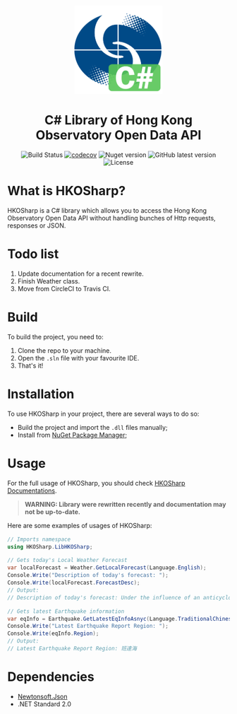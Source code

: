 <p align="center">
<img src="ReadmeImages/HKOSharp_Logo.png" height=200/><br>
<h1 align="center">
C# Library of Hong Kong Observatory Open Data API</h1>
</p>

<p align="center">
  <img src="https://github.com/ShingZhanho/HKOSharp/workflows/Build/badge.svg" alt="Build Status">
  <a href="https://codecov.io/gh/ShingZhanho/HKOSharp"><img src="https://codecov.io/gh/ShingZhanho/HKOSharp/branch/master/graph/badge.svg" alt="codecov"></a>
  <img src="https://img.shields.io/nuget/v/HKOSharp?color=blue&amp;label=nuget" alt="Nuget version">
  <img src="https://img.shields.io/github/v/release/ShingZhanho/HKOSharp?include_prereleases&amp;label=latest%20release" alt="GitHub latest version">
  <img src="https://img.shields.io/github/license/ShingZhanho/HKOSharp" alt="License"></p>


# What is HKOSharp?

HKOSharp is a C# library which allows you to access the Hong Kong Observatory Open Data API without handling bunches of Http requests, responses or JSON.

# Todo list

1. Update documentation for a recent rewrite.
2. Finish Weather class.
3. Move from CircleCI to Travis CI.

# Build

To build the project, you need to:

1. Clone the repo to your machine.
2. Open the `.sln` file with your favourite IDE.
3. That's it!

# Installation

To use HKOSharp in your project, there are several ways to do so:

* Build the project and import the `.dll` files manually;
* Install from [NuGet Package Manager](https://www.nuget.org/packages/HKOSharp/);

# Usage

For the full usage of HKOSharp, you should check [HKOSharp Documentations](https://hkosharp.shingzh.eu.org).
> **WARNING: Library were rewritten recently and documentation may not be up-to-date.**

Here are some examples of usages of HKOSharp:

```c#
// Imports namespace
using HKOSharp.LibHKOSharp;
```

```c#
// Gets today's Local Weather Forecast
var localForecast = Weather.GetLocalForecast(Language.English);
Console.Write("Description of today's forecast: ");
Console.Write(localForecast.ForecastDesc);
// Output:
// Description of today's forecast: Under the influence of an anticyclone aloft, the weather is ...
```

```c#
// Gets latest Earthquake information
var eqInfo = Earthquake.GetLatestEqInfoAsnyc(Language.TraditionalChinese);
Console.Write("Latest Earthquake Report Region: ");
Console.Write(eqInfo.Region);
// Output:
// Latest Earthquake Report Region: 班達海
```

# Dependencies

* [Newtonsoft.Json](https://github.com/JamesNK/Newtonsoft.Json)
* .NET Standard 2.0
